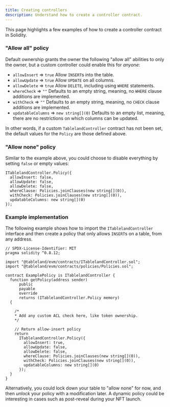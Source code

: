 ```yaml
---
title: Creating controllers
description: Understand how to create a controller contract.
---
```


This page highlights a few examples of how to create a controller contract in Solidity.

### "Allow all" policy

Default ownership grants the owner the following "allow all" abilities to only the owner, but a custom controller could enable this for _anyone_:

- `allowInsert` ⇒ `true`
  Allow `INSERT`s into the table.
- `allowUpdate` ⇒ `true`
  Allow `UPDATE` on all columns.
- `allowDelete` ⇒ `true`
  Allow `DELETE`, including using `WHERE` statements.
- `whereCheck` ⇒ `""`
  Defaults to an empty string, meaning, no `WHERE` clause additions are implemented.
- `withCheck` ⇒ `""`
  Defaults to an empty string, meaning, no `CHECK` clause additions are implemented.
- `updatableColumns` ⇒ `new string[](0)`
  Defaults to an empty list, meaning, there are no restrictions on which columns can be updated.

In other words, if a custom `TablelandController` contract has not been set, the default values for the `Policy` are those defined above.

### "Allow none" policy

Similar to the example above, you could choose to disable everything by setting `false` or empty values:

```solidity
ITablelandController.Policy({
  allowInsert: false,
  allowUpdate: false,
  allowDelete: false,
  whereClause: Policies.joinClauses(new string[](0)),
  withCheck: Policies.joinClauses(new string[](0)),
  updatableColumns: new string[](0)
});
```

### Example implementation

The following example shows how to import the `ITablelandController` interface and then create a policy that only allows `INSERT`s on a table, from any address.

```solidity
// SPDX-License-Identifier: MIT
pragma solidity ^0.8.12;

import "@tableland/evm/contracts/ITablelandController.sol";
import "@tableland/evm/contracts/policies/Policies.sol";

contract ExamplePolicy is ITablelandController {
  function getPolicy(address sender)
      public
      payable
      override
      returns (ITablelandController.Policy memory)
  {

    /*
    * Add any custom ACL check here, like token ownership.
    */

    // Return allow-insert policy
    return
      ITablelandController.Policy({
        allowInsert: true,
        allowUpdate: false,
        allowDelete: false,
        whereClause: Policies.joinClauses(new string[](0)),
        withCheck: Policies.joinClauses(new string[](0)),
        updatableColumns: new string[](0)
      });
  }
}
```

Alternatively, you could lock down your table to "allow none" for now, and then _unlock_ your policy with a modification later. A dynamic policy could be interesting in cases such as post-reveal during your NFT launch.

